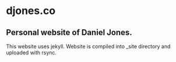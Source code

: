 djones.co
=========

Personal website of Daniel Jones.
---------------------------------

This website uses jekyll. Website is compiled into _site directory and uploaded with rsync.
